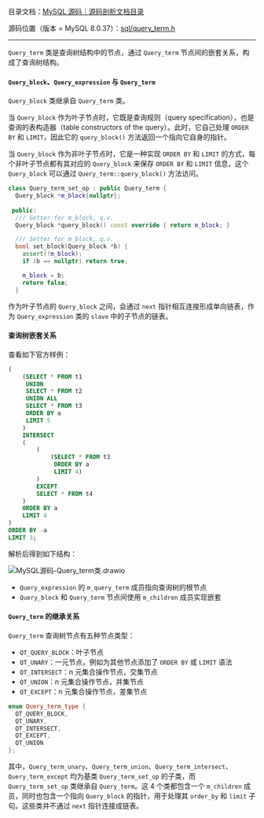 目录文档：[MySQL 源码｜源码剖析文档目录](https://zhuanlan.zhihu.com/p/714761054)

源码位置（版本 = MySQL 8.0.37）：[sql/query_term.h](https://github.com/mysql/mysql-server/blob/trunk/sql/query_term.h)

---

`Query_term` 类是查询树结构中的节点，通过 `Query_term` 节点间的嵌套关系，构成了查询树结构。

#### `Query_block`、`Query_expression` 与 `Query_term`

`Query_block` 类继承自 `Query_term` 类。

当 `Query_block` 作为叶子节点时，它既是查询规则（query specification），也是查询的表构造器（table constructors of the query）。此时，它自己处理 `ORDER BY` 和 `LIMIT`，因此它的 `query_block()` 方法返回一个指向它自身的指针。

当 `Query_block` 作为非叶子节点时，它是一种实现 `ORDER BY` 和 `LIMIT` 的方式，每个非叶子节点都有其对应的 `Query_block` 来保存 `ORDER BY` 和 `LIMIT` 信息，这个 `Query_block` 可以通过 `Query_term::query_block()` 方法访问。

```C++
class Query_term_set_op : public Query_term {
  Query_block *m_block{nullptr};
  
 public:
  /// Getter for m_block, q.v.
  Query_block *query_block() const override { return m_block; }

  /// Setter for m_block, q.v.
  bool set_block(Query_block *b) {
    assert(!m_block);
    if (b == nullptr) return true;

    m_block = b;
    return false;
  }
```

作为叶子节点的 `Query_block` 之间，会通过 `next` 指针相互连接形成单向链表，作为 `Query_expression` 类的 `slave` 中的子节点的链表。

#### 查询树嵌套关系

查看如下官方样例：

```sql
(
    (SELECT * FROM t1 
     UNION 
     SELECT * FROM t2 
     UNION ALL 
     SELECT * FROM t3
     ORDER BY a 
     LIMIT 5
    )
    INTERSECT
    (
        (
            (SELECT * FROM t3 
             ORDER BY a 
             LIMIT 4)
        ) 
        EXCEPT 
        SELECT * FROM t4
    )
    ORDER BY a 
    LIMIT 4
) 
ORDER BY -a 
LIMIT 3;
```

解析后得到如下结构：

![MySQL源码-Query_term类.drawio](C:\blog\graph\MySQL源码-Query_term类.drawio.png)

- `Query_expression` 的 `m_query_term` 成员指向查询树的根节点
- `Query_block` 和 `Query_term` 节点间使用 `m_children` 成员实现嵌套

#### `Query_term` 的继承关系

`Query_term` 查询树节点有五种节点类型：

- `QT_QUERY_BLOCK`：叶子节点
- `QT_UNARY`：一元节点，例如为其他节点添加了 `ORDER BY` 或 `LIMIT` 语法
- `QT_INTERSECT`：n 元集合操作节点，交集节点
- `QT_UNION`：n 元集合操作节点，并集节点
- `QT_EXCEPT`：n 元集合操作节点，差集节点

```C++
enum Query_term_type {
  QT_QUERY_BLOCK,
  QT_UNARY,
  QT_INTERSECT,
  QT_EXCEPT,
  QT_UNION
};
```

其中，`Query_term_unary`、`Query_term_union`、`Query_term_intersect`、`Query_term_except` 均为基类 `Query_term_set_op` 的子类，而 `Query_term_set_op` 类继承自 `Query_term`。这 4 个类都包含一个 `m_children` 成员，同时也包含一个指向 `Query_block` 的指针，用于处理其 `order_by` 和 `limit` 子句。这些类并不通过 `next` 指针连接成链表。